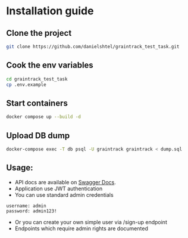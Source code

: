 # Installation guide

## Clone the project
```bash
git clone https://github.com/danielshtel/graintrack_test_task.git
```
## Cook the env variables
```bash
cd graintrack_test_task
cp .env.example
```

## Start containers
```bash
docker compose up --build -d
```

## Upload DB dump
```bash
docker-compose exec -T db psql -U graintrack graintrack < dump.sql
```

## Usage:
* API docs are available on [Swagger Docs](localhost:8000/docs).
* Application use JWT authentication
* You can use standard admin credentials
```
username: admin
password: admin123!
```
* Or you can create your own simple user via /sign-up endpoint
* Endpoints which require admin rights are documented

